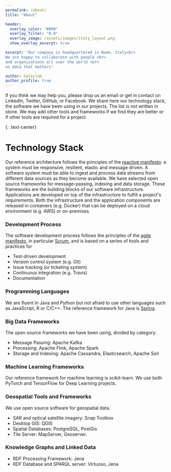 ```yaml
---
permalink: /about/
title: "About"

header:
  overlay_color: "#000"
  overlay_filter: "0.0"
  overlay_image: /assets/images/italy_layout.png
  show_overlay_excerpt: true

excerpt: "Our company is headquartered in Rome, Italy<br>
We are happy to collaborate with people <br>
and organizations all over the world <br>
on data that matters"

author: Selmilab
author_profile: true
---
```

If you think we may help you, please drop us an email or get in contact on LinkedIn, Twitter, GitHub, or Facebook. We share here our technology stack, the software we have been using in our projects. The list is not written in stone. We may add other tools and frameworks if we find they are better or if other tools are required for a project.

{: .text-center}
# Technology Stack
Our reference architecture follows the principles of the [reactive manifesto](https://www.reactivemanifesto.org/): a system must be responsive, resilient, elastic and message driven. A software system must be able to ingest and process data streams from different data sources as they become available. We have selected open source frameworks for message-passing, indexing and data storage. These frameworks are the building blocks of our software infrastructure. Applications are developed on top of the infrastructure to fulfill a project's requirements. Both the infrastructure and the application components are released in containers (e.g. Docker) that can be deployed on a cloud environment (e.g. AWS) or on-premises.

### Development Process
The software development process follows the principles of the [agile manifesto](https://agilemanifesto.org/principles.html), in particular [Scrum](https://scrumguides.org/index.html), and is based on a series of tools and practices for

* Test-driven development
* Version control system (e.g. Git)
* Issue tracking (or ticketing system)
* Continuous integration (e.g. Travis)
* Documentation

### Programming Languages
We are fluent in Java and Python but not afraid to use other languages such as JavaScript, R or C/C++. The reference framework for Java is [Spring](https://spring.io/).

### Big Data Frameworks
The open source frameworks we have been using, divided by category:
* Message Passing: Apache Kafka
* Processing: Apache Flink, Apache Spark
* Storage and Indexing: Apache Cassandra, Elasticsearch, Apache Solr

### Machine Learning Frameworks
Our reference framework for machine learning is scikit-learn. We use both PyTorch and TensorFlow for Deep Learning projects.

### Geospatial Tools and Frameworks
We use open source software for geospatial data.
* SAR and optical satellite imagery: Snap Toolbox
* Desktop GIS: QGIS
* Spatial Databases: PostgreSQL, PostGis
* Tile Server: MapServer, Geoserver.

### Knowledge Graphs and Linked Data
* RDF Processing Framework: Jena
* RDF Database and SPARQL server: Virtuoso, Jena
